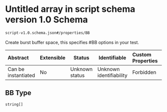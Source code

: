 # Untitled array in script schema version 1.0 Schema

```txt
script-v1.0.schema.json#/properties/BB
```

Create burst buffer space, this specifies #BB options in your test.


| Abstract            | Extensible | Status         | Identifiable            | Custom Properties | Additional Properties | Access Restrictions | Defined In                                                                         |
| :------------------ | ---------- | -------------- | ----------------------- | :---------------- | --------------------- | ------------------- | ---------------------------------------------------------------------------------- |
| Can be instantiated | No         | Unknown status | Unknown identifiability | Forbidden         | Allowed               | none                | [script-v1.0.schema.json\*](../out/script-v1.0.schema.json "open original schema") |

## BB Type

`string[]`
